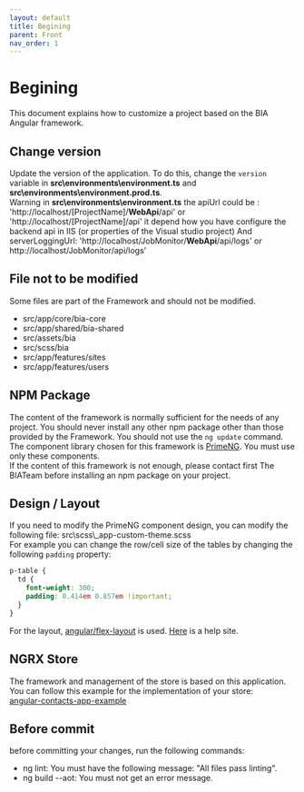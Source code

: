 ```yaml
---
layout: default
title: Begining
parent: Front
nav_order: 1
---
```



# Begining
This document explains how to customize a project based on the BIA Angular framework.   

## Change version
Update the version of the application. To do this, change the `version` variable in **src\environments\environment.ts** and **src\environments\environment.prod.ts**.   
Warning in **src\environments\environment.ts** the apiUrl could be : 'http://localhost/[ProjectName]/**WebApi**/api' or 'http://localhost/[ProjectName]/api' it depend how you have configure the backend api in IIS (or properties of the Visual studio project)
And serverLoggingUrl: 'http://localhost/JobMonitor/**WebApi**/api/logs' or http://localhost/JobMonitor/api/logs'

## File not to be modified
Some files are part of the Framework and should not be modified.

* src/app/core/bia-core
* src/app/shared/bia-shared
* src/assets/bia
* src/scss/bia
* src/app/features/sites
* src/app/features/users


## NPM Package
The content of the framework is normally sufficient for the needs of any project. You should never install any other npm package other than those provided by the Framework.   You should not use the `ng update` command.   
The component library chosen for this framework is [PrimeNG](https://www.primefaces.org/primeng/v9.1.4-lts/). You must use only these components.   
If the content of this framework is not enough, please contact first The BIATeam before installing an npm package on your project.

## Design / Layout
If you need to modify the PrimeNG component design, you can modify the following file: src\scss\\_app-custom-theme.scss   
For example you can change the row/cell size of the tables by changing the following `padding` property:
``` scss
p-table {
  td {
    font-weight: 300;
    padding: 0.414em 0.857em !important;
  }
}
```
For the layout, [angular/flex-layout](https://github.com/angular/flex-layout/wiki) is used. [Here](https://tburleson-layouts-demos.firebaseapp.com/#/docs) is a help site.
## NGRX Store
The framework and management of the store is based on this application. You can follow this example for the implementation of your store:   
[angular-contacts-app-example](https://github.com/avatsaev/angular-contacts-app-example)

## Before commit
before committing your changes, run the following commands:

* ng lint: You must have the following message: "All files pass linting".
* ng build --aot: You must not get an error message.

